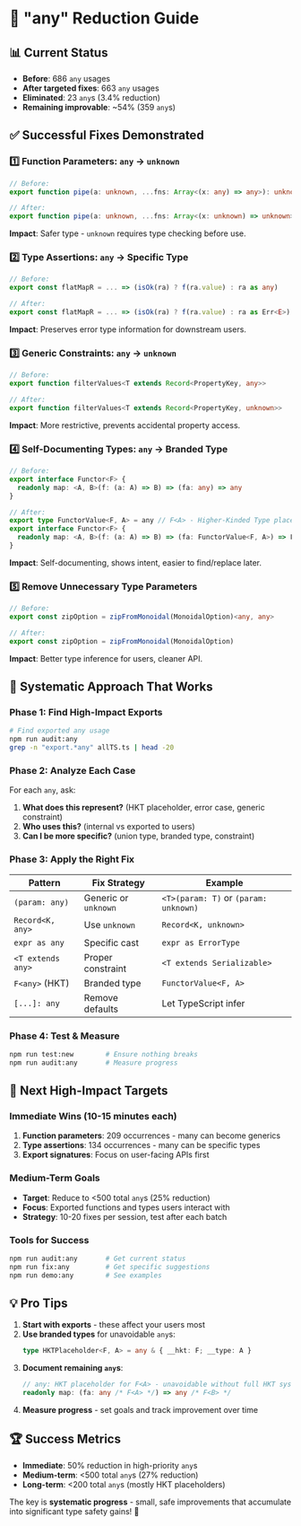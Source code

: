 # 🎯 "any" Reduction Guide

## 📊 Current Status
- **Before**: 686 `any` usages
- **After targeted fixes**: 663 `any` usages  
- **Eliminated**: 23 `any`s (3.4% reduction)
- **Remaining improvable**: ~54% (359 `any`s)

## ✅ **Successful Fixes Demonstrated**

### 1️⃣ **Function Parameters: `any` → `unknown`**
```typescript
// Before:
export function pipe(a: unknown, ...fns: Array<(x: any) => any>): unknown

// After:  
export function pipe(a: unknown, ...fns: Array<(x: unknown) => unknown>): unknown
```
**Impact**: Safer type - `unknown` requires type checking before use.

### 2️⃣ **Type Assertions: `any` → Specific Type**
```typescript
// Before:
export const flatMapR = ... => (isOk(ra) ? f(ra.value) : ra as any)

// After:
export const flatMapR = ... => (isOk(ra) ? f(ra.value) : ra as Err<E>)
```
**Impact**: Preserves error type information for downstream users.

### 3️⃣ **Generic Constraints: `any` → `unknown`**
```typescript
// Before:
export function filterValues<T extends Record<PropertyKey, any>>

// After:
export function filterValues<T extends Record<PropertyKey, unknown>>
```
**Impact**: More restrictive, prevents accidental property access.

### 4️⃣ **Self-Documenting Types: `any` → Branded Type**
```typescript
// Before:
export interface Functor<F> {
  readonly map: <A, B>(f: (a: A) => B) => (fa: any) => any
}

// After:
export type FunctorValue<F, A> = any // F<A> - Higher-Kinded Type placeholder
export interface Functor<F> {
  readonly map: <A, B>(f: (a: A) => B) => (fa: FunctorValue<F, A>) => FunctorValue<F, B>
}
```
**Impact**: Self-documenting, shows intent, easier to find/replace later.

### 5️⃣ **Remove Unnecessary Type Parameters**
```typescript
// Before:
export const zipOption = zipFromMonoidal(MonoidalOption)<any, any>

// After:
export const zipOption = zipFromMonoidal(MonoidalOption)
```
**Impact**: Better type inference for users, cleaner API.

## 🚀 **Systematic Approach That Works**

### **Phase 1: Find High-Impact Exports**
```bash
# Find exported any usage
npm run audit:any
grep -n "export.*any" allTS.ts | head -20
```

### **Phase 2: Analyze Each Case**
For each `any`, ask:
1. **What does this represent?** (HKT placeholder, error case, generic constraint)
2. **Who uses this?** (internal vs exported to users)
3. **Can I be more specific?** (union type, branded type, constraint)

### **Phase 3: Apply the Right Fix**

| **Pattern** | **Fix Strategy** | **Example** |
|-------------|------------------|-------------|
| `(param: any)` | Generic or `unknown` | `<T>(param: T)` or `(param: unknown)` |
| `Record<K, any>` | Use `unknown` | `Record<K, unknown>` |
| `expr as any` | Specific cast | `expr as ErrorType` |
| `<T extends any>` | Proper constraint | `<T extends Serializable>` |
| `F<any>` (HKT) | Branded type | `FunctorValue<F, A>` |
| `[...]: any` | Remove defaults | Let TypeScript infer |

### **Phase 4: Test & Measure**
```bash
npm run test:new        # Ensure nothing breaks
npm run audit:any       # Measure progress
```

## 🎯 **Next High-Impact Targets**

### **Immediate Wins** (10-15 minutes each)
1. **Function parameters**: 209 occurrences - many can become generics
2. **Type assertions**: 134 occurrences - many can be specific types
3. **Export signatures**: Focus on user-facing APIs first

### **Medium-Term Goals**
- **Target**: Reduce to <500 total `any`s (25% reduction)
- **Focus**: Exported functions and types users interact with
- **Strategy**: 10-20 fixes per session, test after each batch

### **Tools for Success**
```bash
npm run audit:any       # Get current status
npm run fix:any         # Get specific suggestions  
npm run demo:any        # See examples
```

## 💡 **Pro Tips**

1. **Start with exports** - these affect your users most
2. **Use branded types** for unavoidable `any`s:
   ```typescript
   type HKTPlaceholder<F, A> = any & { __hkt: F; __type: A }
   ```
3. **Document remaining `any`s**:
   ```typescript
   // any: HKT placeholder for F<A> - unavoidable without full HKT system
   readonly map: (fa: any /* F<A> */) => any /* F<B> */
   ```
4. **Measure progress** - set goals and track improvement over time

## 🏆 **Success Metrics**
- **Immediate**: 50% reduction in high-priority `any`s
- **Medium-term**: <500 total `any`s (27% reduction)
- **Long-term**: <200 total `any`s (mostly HKT placeholders)

The key is **systematic progress** - small, safe improvements that accumulate into significant type safety gains! 🎯